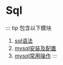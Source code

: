 # Sql

::: tip 包含以下模块
1. [sql语法](./mysql/grammar.md)
2. [mysql安装及配置](./mysql/install-setting.md)
3. [mysql常用操作](./mysql/common.md)
:::
